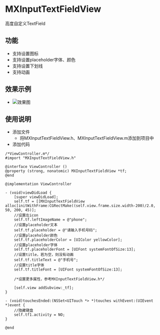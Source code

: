 # MXInputTextFieldView
高度自定义TextField
## 功能
* 支持设置图标
* 支持设置placeholder字体、颜色
* 支持设置下划线
* 支持动画
## 效果示例
* ![效果图](https://github.com/iamhmx/MXInputTextFieldView/blob/master/MXInputTextFieldViewDemo/screenshots/tf.gif)
## 使用说明
* 添加文件
    * 将MXInputTextFieldView.h、MXInputTextFieldView.m添加到项目中
* 添加代码
```objc
/*ViewController.m*/
#import "MXInputTextFieldView.h"

@interface ViewController ()
@property (strong, nonatomic) MXInputTextFieldView *tf;
@end

@implementation ViewController

- (void)viewDidLoad {
    [super viewDidLoad];
    self.tf = [[MXInputTextFieldView alloc]initWithFrame:CGRectMake((self.view.frame.size.width-200)/2.0, 50, 200, 45)];
    //设置左icon
    self.tf.leftImageName = @"phone";
    //设置placeholder文本
    self.tf.placeholder = @"请输入手机号码";
    //设置placeholder颜色
    self.tf.placeholderColor = [UIColor yellowColor];
    //设置placeholder字体
    self.tf.placeholderFont = [UIFont systemFontOfSize:13];
    //设置title，若为空，则没有动画
    self.tf.titleText = @"手机号";
    //设置title字体
    self.tf.titleFont = [UIFont systemFontOfSize:13];
    
    /*设置更多属性，参考MXInputTextFieldView.h*/
    
    [self.view addSubview:_tf];
}

- (void)touchesEnded:(NSSet<UITouch *> *)touches withEvent:(UIEvent *)event {
    //隐藏键盘
    self.tf1.activity = NO;
}

@end
```
